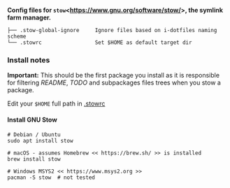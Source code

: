 **Config files for `stow`<<https://www.gnu.org/software/stow/>>, the symlink farm manager.**

    ├── .stow-global-ignore     Ignore files based on i-dotfiles naming scheme
    └── .stowrc                 Set $HOME as default target dir

### Install notes

**Important:** This should be the first package you install as it is responsible for filtering *README*, *TODO* and subpackages files trees when you stow a package.

Edit your `$HOME` full path in [.stowrc](.stowrc)


#### Install GNU Stow

```shell
# Debian / Ubuntu
sudo apt install stow

# macOS - assumes Homebrew << https://brew.sh/ >> is installed
brew install stow

# Windows MSYS2 << https://www.msys2.org >>
pacman -S stow  # not tested

```
